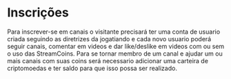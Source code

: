 # Inscrições

Para inscrever-se em canais o visitante precisará ter uma conta de usuario criada seguindo as diretrizes da jogatiando e cada novo usuario poderá seguir canais, comentar em videos e dar like/deslike em videos com ou sem o uso das StreamCoins. Para se tornar membro de um canal e ajudar um ou mais canais com suas coins será necessario adicionar uma carteira de criptomoedas e ter saldo para que isso possa ser realizado.

